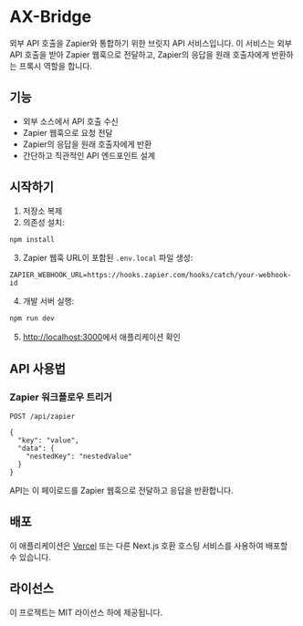 # AX-Bridge

외부 API 호출을 Zapier와 통합하기 위한 브릿지 API 서비스입니다. 이 서비스는 외부 API 호출을 받아 Zapier 웹훅으로 전달하고, Zapier의 응답을 원래 호출자에게 반환하는 프록시 역할을 합니다.

## 기능

- 외부 소스에서 API 호출 수신
- Zapier 웹훅으로 요청 전달
- Zapier의 응답을 원래 호출자에게 반환
- 간단하고 직관적인 API 엔드포인트 설계

## 시작하기

1. 저장소 복제
2. 의존성 설치:
```bash
npm install
```
3. Zapier 웹훅 URL이 포함된 `.env.local` 파일 생성:
```
ZAPIER_WEBHOOK_URL=https://hooks.zapier.com/hooks/catch/your-webhook-id
```
4. 개발 서버 실행:
```bash
npm run dev
```
5. [http://localhost:3000](http://localhost:3000)에서 애플리케이션 확인

## API 사용법

### Zapier 워크플로우 트리거

```
POST /api/zapier

{
  "key": "value",
  "data": {
    "nestedKey": "nestedValue"
  }
}
```

API는 이 페이로드를 Zapier 웹훅으로 전달하고 응답을 반환합니다.

## 배포

이 애플리케이션은 [Vercel](https://vercel.com) 또는 다른 Next.js 호환 호스팅 서비스를 사용하여 배포할 수 있습니다.

## 라이선스

이 프로젝트는 MIT 라이선스 하에 제공됩니다. 